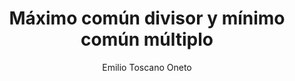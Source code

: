 ---
title: "Máximo común divisor y mínimo común múltiplo"
year: 2022
thumbnail: "assets/img/Logo.png"
topic: "Teoría de Números"
file: "assets/pdf/MCD-y-MCM.pdf"
author: "Emilio Toscano Oneto"
level: "Intermedio"
alttext: "MC ¿qué?"
---